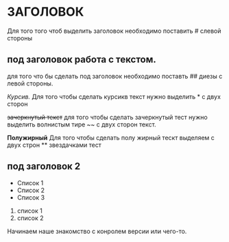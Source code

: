 # ЗАГОЛОВОК 
Для того того чтоб выделить заголовок необходимо поставить # слевой стороны  

## под заголовок работа с текстом.
для того что бы сделать под заголовок необходимо поставть ## диезы с левой стороны.

*Курсив.*
Для того чтобы сделать курсикв текст нужно выделить * с двух сторон

~~зачеркнутый текст~~ для того чтобы сделать зачеркнутый тест нужно выделить волнистым тире ~~ с двух сторон текст.

**Полужирный** 
Для того  чтобы сделать полу жирный тескт выделяем с двух строн ** звездачками тест

## под заголовок 2

* Список 1
* Список 2 
* Список 3 

1. список 1 
2. список 2

Начинаем наше знакомство с конролем версии или чего-то.
